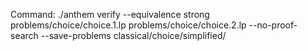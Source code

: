 Command: ./anthem verify --equivalence strong problems/choice/choice.1.lp problems/choice/choice.2.lp  --no-proof-search --save-problems classical/choice/simplified/